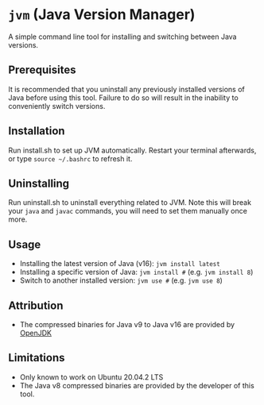 # `jvm` (Java Version Manager)

A simple command line tool for installing and switching between Java versions.

## Prerequisites

It is recommended that you uninstall any previously installed versions of Java before using this tool. Failure to do so will result in the inability to conveniently switch versions.

## Installation

Run install.sh to set up JVM automatically. Restart your terminal afterwards, or type `source ~/.bashrc` to refresh it.

## Uninstalling

Run uninstall.sh to uninstall everything related to JVM. Note this will break your `java` and `javac` commands, you will need to set them manually once more.

## Usage
- Installing the latest version of Java (v16): `jvm install latest`
- Installing a specific version of Java: `jvm install #` (e.g. `jvm install 8`)
- Switch to another installed version: `jvm use #` (e.g. `jvm use 8`)

## Attribution
- The compressed binaries for Java v9 to Java v16 are provided by [OpenJDK](https://openjdk.java.net/)

## Limitations
- Only known to work on Ubuntu 20.04.2 LTS
- The Java v8 compressed binaries are provided by the developer of this tool. 
